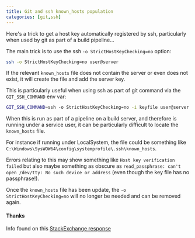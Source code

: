 ```yaml
---
title: Git and ssh known_hosts population
categories: [git,ssh]
---
```


Here's a trick to get a host key automatically registered by ssh, particularly
when used by git as part of a build pipeline...
<!--more-->

The main trick is to use the ssh `-o StrictHostKeyChecking=no` option:

```bash
ssh -o StrictHostKeyChecking=no user@server
```

If the relevant `known_hosts` file does not contain the server or even does not
exist, it will create the file and add the server key. 

This is particularly useful when using ssh as part of git command via the 
`GIT_SSH_COMMAND` env var:

```bash
GIT_SSH_COMMAND=ssh -o StrictHostKeyChecking=no -i keyfile user@server
```

When this is run as part of a pipeline on a build server, and therefore is
running under a service user, it can be particularly difficult to locate the
`known_hosts` file.

For instance if running under LocalSystem, the file could be something like 
`C:\Windows\SysWOW64\config\systemprofile\.ssh\known_hosts`.

Errors relating to this may show something like `Host key verification failed`
but also maybe something as obscure as `read_passphrase: can't open /dev/tty: No such device or address`
(even though the key file has no passphrase!).

Once the `known_hosts` file has been update, the `-o StrictHostKeyChecking=no`
will no longer be needed and can be removed again.

#### Thanks

Info found on this [StackExchange response](https://unix.stackexchange.com/a/416186) 